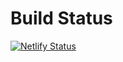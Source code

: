 # Build Status
[![Netlify Status](https://api.netlify.com/api/v1/badges/7da5d9dc-a8d5-48dc-9444-f37fb4a000d2/deploy-status)](https://app.netlify.com/sites/domain-redirects-4acd96/deploys?filter=main)
